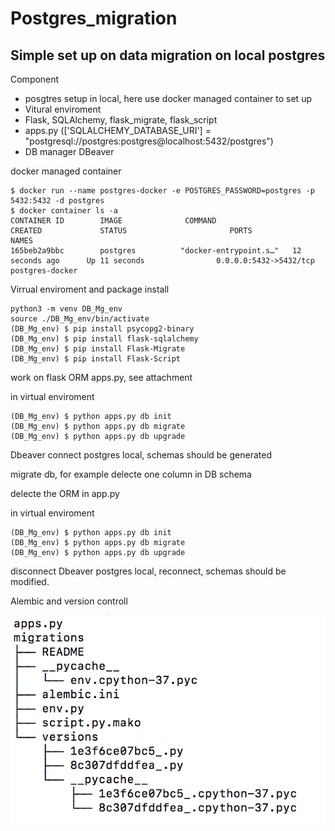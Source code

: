 # Postgres_migration
## Simple set up on data migration on local postgres

Component
- posgtres setup in local, here use docker managed container to set up 
- Vitural enviroment
- Flask, SQLAlchemy, flask_migrate, flask_script
- apps.py (['SQLALCHEMY_DATABASE_URI'] = "postgresql://postgres:postgres@localhost:5432/postgres")
- DB manager DBeaver 

docker managed container

    $ docker run --name postgres-docker -e POSTGRES_PASSWORD=postgres -p 5432:5432 -d postgres
    $ docker container ls -a
    CONTAINER ID        IMAGE              COMMAND                  CREATED             STATUS                       PORTS                    NAMES
    165beb2a9bbc        postgres          "docker-entrypoint.s…"   12 seconds ago      Up 11 seconds                0.0.0.0:5432->5432/tcp   postgres-docker
    
Virrual enviroment and package install

    python3 -m venv DB_Mg_env
    source ./DB_Mg_env/bin/activate
    (DB_Mg_env) $ pip install psycopg2-binary
    (DB_Mg_env) $ pip install flask-sqlalchemy
    (DB_Mg_env) $ pip install Flask-Migrate
    (DB_Mg_env) $ pip install Flask-Script
    
work on flask ORM apps.py, see attachment

in virtual enviroment

    (DB_Mg_env) $ python apps.py db init
    (DB_Mg_env) $ python apps.py db migrate
    (DB_Mg_env) $ python apps.py db upgrade
    
Dbeaver connect postgres local, schemas should be generated 

migrate db, for example delecte one column in DB schema

delecte the ORM in app.py

in virtual enviroment

    (DB_Mg_env) $ python apps.py db init
    (DB_Mg_env) $ python apps.py db migrate
    (DB_Mg_env) $ python apps.py db upgrade

 disconnect Dbeaver postgres local, reconnect, schemas should be modified.
 
 Alembic and version controll


![ ](tree.png?raw=true "Title")

